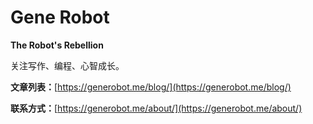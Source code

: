 # Gene Robot

**The Robot's Rebellion**

关注写作、编程、心智成长。

**文章列表：**[https://generobot.me/blog/](https://generobot.me/blog/)

**联系方式：**[https://generobot.me/about/](https://generobot.me/about/)
